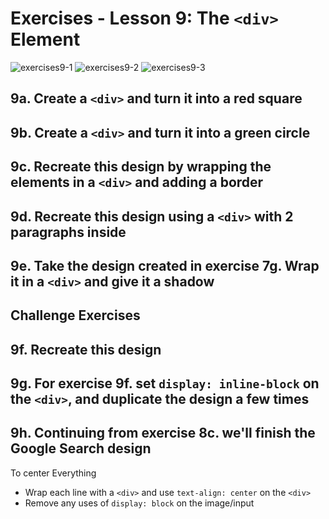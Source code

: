 # Exercises - Lesson 9: The `<div>` Element
![exercises9-1](https://user-images.githubusercontent.com/70604577/160038997-ed03dd0e-fcd7-4896-abe7-223eba485b21.png)
![exercises9-2](https://user-images.githubusercontent.com/70604577/160039006-2b004fce-e1b2-4909-ab97-a374a9bd8598.png)
![exercises9-3](https://user-images.githubusercontent.com/70604577/160039012-668a59ca-901c-4fcd-ba7f-aaa299df817c.png)

## 9a. Create a `<div>` and turn it into a red square

## 9b. Create a `<div>` and turn it into a green circle

## 9c. Recreate this design by wrapping the elements in a `<div>` and adding a border

## 9d. Recreate this design using a `<div>` with 2 paragraphs inside

## 9e. Take the design created in exercise 7g. Wrap it in a `<div>` and give it a shadow

## Challenge Exercises

## 9f. Recreate this design

## 9g. For exercise 9f. set `display: inline-block` on the `<div>`, and duplicate the design a few times

## 9h. Continuing from exercise 8c. we'll finish the Google Search design 
To center Everything
- Wrap each line with a `<div>` and use `text-align: center` on the `<div>`
- Remove any uses of `display: block` on the image/input